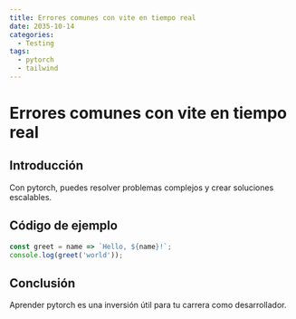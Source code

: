 ```yaml
---
title: Errores comunes con vite en tiempo real
date: 2035-10-14
categories:
  - Testing
tags:
  - pytorch
  - tailwind
---
```


# Errores comunes con vite en tiempo real

## Introducción

Con pytorch, puedes resolver problemas complejos y crear soluciones escalables.

## Código de ejemplo

```javascript
const greet = name => `Hello, ${name}!`;
console.log(greet('world'));
```

## Conclusión

Aprender pytorch es una inversión útil para tu carrera como desarrollador.
